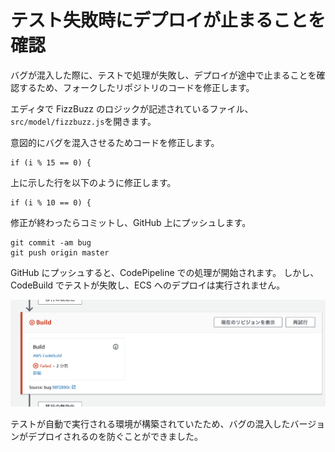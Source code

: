 
# テスト失敗時にデプロイが止まることを確認

バグが混入した際に、テストで処理が失敗し、デプロイが途中で止まることを確認するため、フォークしたリポジトリのコードを修正します。

エディタで FizzBuzz のロジックが記述されているファイル、`src/model/fizzbuzz.js`を開きます。

意図的にバグを混入させるためコードを修正します。

```
if (i % 15 == 0) {
```

上に示した行を以下のように修正します。

```
if (i % 10 == 0) {
```



修正が終わったらコミットし、GitHub 上にプッシュします。

```shell
git commit -am bug
git push origin master
```

GitHub にプッシュすると、CodePipeline での処理が開始されます。
しかし、CodeBuild でテストが失敗し、ECS へのデプロイは実行されません。

![テスト失敗](images/test-failed.png)

テストが自動で実行される環境が構築されていたため、バグの混入したバージョンがデプロイされるのを防ぐことができました。